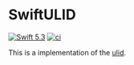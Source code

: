 # SwiftULID

[![Swift 5.3](https://img.shields.io/badge/Swift-5.3-blue.svg?style=flat)](https://swift.org/download/)
[![ci](https://github.com/yuta24/SwiftULID/workflows/ci/badge.svg)](https://github.com/yuta24/SwiftULID/actions?query=workflow%3Aci)

This is a implementation of the [ulid](https://github.com/ulid/spec).
